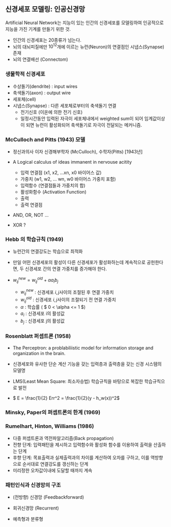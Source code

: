 ## 신경세포 모델링: 인공신경망

Artificial Neural Network는 지능이 있는 인간의 신경세포를 모델링하여 인공적으로 지능을 가진 기계를 만들기 위한 것.

- 인간의 신경세포는 20종류가 넘는다.
- 뇌의 대뇌피질에만 $10^12$개에 이르는 뉴런(Neuron)의 연결점인 시냅스(Synapse)존재
- 뇌의 연결배선 (Connectom)

### 생물학적 신경세포

- 수상돌기(dendrite) : input wires
- 축색돌기(axon) : output wire
- 세포체(cell)
- 시냅스(Synapse) : 다른 세포체로부터의 축색돌기 연결
  - 전기신호 (이온에 의한 전기 신호)
  - 일정시간동안 입력된 자극이 세포체내에서 weighted sum이 되어 임계값이상이 되면 뉴런이 활성화되어 축색돌기로 자극이 전달되는 메커니즘.

### McCulloch and Pitts (1943) 모델

- 정신과의사 이자 신경해부학자 (McCulloch), 수학자(Pitts) [1943년]
- A Logical calculus of ideas immanent in nervouse acitity
  - 입력 연결점 (x1, x2, ...xn, x0 바이어스 값)
  - 가중치 (w1, w2, ... wn, w0 바이어스 가중치 포함)
  - 입력함수 (연결점들과 가중치의 합)
  - 활성화함수 (Activation Function)
  - 출력
  - 출력 연결점

- AND, OR, NOT ...
- XOR ?

### Hebb 의 학습규칙 (1949)

- 뉴런간의 연결강도는 학습으로 최적화
- 만일 어떤 신경세포의 활성이 다른 신경세포가 활성화하는데 계속적으로 공헌한다면, 두 신경세포 간의 연결 가중치를 증가해야 한다.


- $w_{ij}^{new} = w_{ij}^{old} + \alpha a_i b_j$
   - $w_{ij}^{new}$ : 신경세포 $i, j$사이의 조절된 후 연결 가중치
   - $w_{ij}^{old}$ : 신경세포 $i, j$사이의 조절되기 전 연결 가중치
   - $\alpha$ : 학습률 ( $ 0 < \alpha <= 1 $)
   - $a_i$ : 신경세포 i의 활성값
   - $b_j$ : 신경세포 j의 활성값

### Rosenblatt 퍼셉트론 (1958)

- The Perceptron: a problabiliistic model for information storage and organization in the brain.
- 신경세포와 유사한 단순 계산 기능을 갖는 입력층과 출력층을 갖는 신경 시스템의 모델명
- LMS(Least Mean Square: 최소자승법) 학습규칙을 바탕으로 복잡한 학습규칙으로 발전

- $ E = \frac{1}{2} Err^2 = \frac{1}{2}(y - h_w(x))^2$

### Minsky, Paper의 퍼셉트론의 한계 (1969)

### Rumelhart, Hinton, Williams (1986)

- 다중 퍼셉트론과 역전파알고리즘(Back propagation)
- 전향 단계: 입력패턴을 제시하고 입력함수와 활성화 함수를 이용하여 출력을 산출하는 단계
- 후향 단계: 목표출력과 실제출력과의 차이를 계산하여 오차를 구하고, 이를 역방향으로 순서대로 연결강도를 갱신하는 단계
- 미리정한 오차값이내에 도달할 때까지 계속

### 패턴인식과 신경망의 구조

- (전방향) 신경망 (Feedbackforward)
- 회귀신경망 (Recurrent)

- 예측형과 분류형
